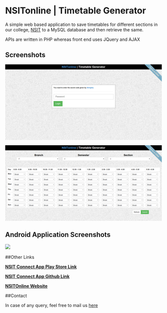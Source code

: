# NSITonline | Timetable Generator
A simple web based application to save timetables for different sections in our college, [NSIT](http://www.nsit.ac.in) to a MySQL database and then retrieve the same.

APIs are written in PHP whereas front end uses JQuery and AJAX

## Screenshots

![](/img/screenshots/screencapture-localhost-timetable-json-maker-1451165825616.png?raw=true )

![](/img/screenshots/screencapture-localhost-timetable-json-maker-add-timetable-php-1451165923192.png?raw=true )


## Android Application Screenshots

![](https://github.com/Swati4star/NSIT-App-v2/blob/master/screenshots/5.png)

##Other Links

**[NSIT Connect App Play Store Link](http://www.nsitonline.in/NSITconnect/)**

**[NSIT Connect App Github Link](https://github.com/Swati4star/NSIT-App-v2)**

**[NSITOnline Website](http://www.nsitonline.in/)**

##Contact

In case of any query, feel free to mail us [here](mailto:webteam@nsitonline.in)
